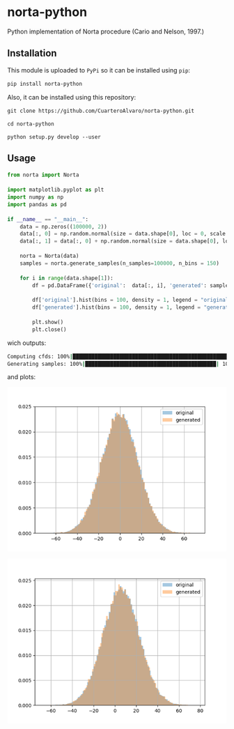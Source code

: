 # norta-python
Python implementation of Norta procedure (Cario and Nelson, 1997.)



## Installation

This module is uploaded to `PyPi` so it can be installed using `pip`:

```bash
pip install norta-python
```

Also, it can be installed using this repository:
```
git clone https://github.com/CuarteroAlvaro/norta-python.git
```
```
cd norta-python
```
```
python setup.py develop --user
```


## Usage
```python
from norta import Norta 

import matplotlib.pyplot as plt
import numpy as np
import pandas as pd

if __name__ == "__main__":
    data = np.zeros((100000, 2))
    data[:, 0] = np.random.normal(size = data.shape[0], loc = 0, scale = 17)
    data[:, 1] = data[:, 0] + np.random.normal(size = data.shape[0], loc = 6, scale = 1)

    norta = Norta(data)
    samples = norta.generate_samples(n_samples=100000, n_bins = 150)

    for i in range(data.shape[1]):
        df = pd.DataFrame({'original':  data[:, i], 'generated': samples[:, i]})

        df['original'].hist(bins = 100, density = 1, legend = "original", alpha = 0.4)
        df['generated'].hist(bins = 100, density = 1, legend = "generated", alpha = 0.4)

        plt.show()
        plt.close()


```

wich outputs:

```bash
Computing cfds: 100%|██████████████████████████████████████████████████████████| 2/2 [00:00<00:00, 999.12it/s]
Generating samples: 100%|██████████████████████████████████████████| 100000/100000 [00:02<00:00, 48154.00it/s]
```

and plots:

![example_1](figures/example_two_normals_figure_0.png)

![example_2](figures/example_two_normals_figure_1.png)
